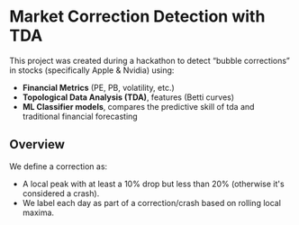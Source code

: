 # Market Correction Detection with TDA

This project was created during a hackathon to detect “bubble corrections” in stocks (specifically Apple & Nvidia) using:
- **Financial Metrics** (PE, PB, volatility, etc.)
- **Topological Data Analysis (TDA)**, features (Betti curves)
- **ML Classifier models**, compares the predictive skill of tda and traditional financial forecasting

## Overview

We define a correction as:
- A local peak with at least a 10% drop but less than 20% (otherwise it's considered a crash).
- We label each day as part of a correction/crash based on rolling local maxima.

